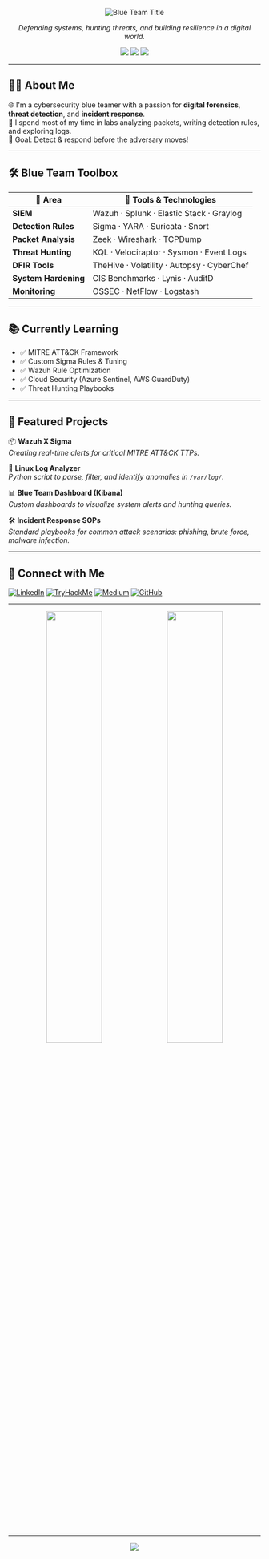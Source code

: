 <!-- HEADER IMAGE -->



<p align="center">
  <img src="https://readme-typing-svg.herokuapp.com?font=Fira+Code&size=30&pause=1000&color=00BFFF&center=true&vCenter=true&width=700&lines=🛡️+Cybersecurity+Blue+Team+Enthusiast+🛡️&repeat=false" alt="Blue Team Title"/>
</p>



<p align="center">
  <i>Defending systems, hunting threats, and building resilience in a digital world.</i>
</p>

<p align="center">
  <img src="https://img.shields.io/badge/Blue%20Team-Defender-blue?style=for-the-badge&logo=windows" />
  <img src="https://img.shields.io/badge/Threat%20Hunter-Digital%20Forensics-purple?style=for-the-badge&logo=gnuprivacyguard" />
  <img src="https://img.shields.io/badge/SIEM-Wazuh%20|%20Splunk%20|%20ELK-orange?style=for-the-badge&logo=elasticstack" />
</p>

---

## 👨‍💻 About Me

🌐 I'm a cybersecurity blue teamer with a passion for **digital forensics**, **threat detection**, and **incident response**.  
🧪 I spend most of my time in labs analyzing packets, writing detection rules, and exploring logs.  
🚨 Goal: Detect & respond before the adversary moves!

---

## 🛠️ Blue Team Toolbox

| 🧩 Area              | 🔧 Tools & Technologies                               |
|----------------------|--------------------------------------------------------|
| **SIEM**             | Wazuh · Splunk · Elastic Stack · Graylog              |
| **Detection Rules**  | Sigma · YARA · Suricata · Snort                        |
| **Packet Analysis**  | Zeek · Wireshark · TCPDump                             |
| **Threat Hunting**   | KQL · Velociraptor · Sysmon · Event Logs              |
| **DFIR Tools**       | TheHive · Volatility · Autopsy · CyberChef            |
| **System Hardening** | CIS Benchmarks · Lynis · AuditD                       |
| **Monitoring**       | OSSEC · NetFlow · Logstash                            |

---

## 📚 Currently Learning

- ✅ MITRE ATT&CK Framework
- ✅ Custom Sigma Rules & Tuning
- ✅ Wazuh Rule Optimization
- ✅ Cloud Security (Azure Sentinel, AWS GuardDuty)
- ✅ Threat Hunting Playbooks

---

## 🧪 Featured Projects

📦 **Wazuh X Sigma**  
*Creating real-time alerts for critical MITRE ATT&CK TTPs.*

🔎 **Linux Log Analyzer**  
*Python script to parse, filter, and identify anomalies in `/var/log/`.*

📊 **Blue Team Dashboard (Kibana)**  
*Custom dashboards to visualize system alerts and hunting queries.*

🛠 **Incident Response SOPs**  
*Standard playbooks for common attack scenarios: phishing, brute force, malware infection.*

---

## 📡 Connect with Me

[![LinkedIn](https://img.shields.io/badge/LinkedIn-blue?style=flat-square&logo=linkedin)](https://linkedin.com/in/yourusername)
[![TryHackMe](https://img.shields.io/badge/TryHackMe-Profile-informational?style=flat-square&logo=tryhackme)](https://tryhackme.com/p/yourusername)
[![Medium](https://img.shields.io/badge/Medium-Writeups-black?style=flat-square&logo=medium)](https://medium.com/@yourusername)
[![GitHub](https://img.shields.io/github/followers/yourusername?style=social)](https://github.com/yourusername)

---

<p align="center">
  <img src="https://github-readme-stats.vercel.app/api?username=yourusername&show_icons=true&theme=tokyonight&hide_border=true" width="47%"/>
  <img src="https://github-readme-stats.vercel.app/api/top-langs/?username=yourusername&layout=compact&theme=tokyonight&hide_border=true" width="47%"/>
</p>

---

<p align="center">
  <img src="https://readme-typing-svg.herokuapp.com?font=Fira+Code&size=22&pause=1000&color=00BFFF&center=true&vCenter=true&width=435&lines=Stay+alert.+Stay+secure.;Logs+never+lie.;Hunt%2C+Detect%2C+Defend."/>
</p>

